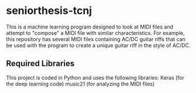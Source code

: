 # seniorthesis-tcnj
This is a machine learning program designed to look at MIDI files and attempt to "compose" a MIDI file with similar characteristics. For example, this repository has several MIDI files containing AC/DC guitar riffs that can be used with the program to create a unique guitar riff in the style of AC/DC.

## Required Libraries
This project is coded in Python and uses the following libraries:
Keras (for the deep learning code)
music21 (for analyzing the MIDI files)
